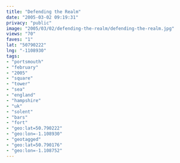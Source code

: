 ```yaml
---
title: "Defending the Realm"
date: "2005-03-02 09:19:31"
privacy: "public"
image: "2005/03/02/defending-the-realm/defending-the-realm.jpg"
views: "70"
faves: "1"
lat: "50790222"
lng: "-1108930"
tags:
- "portsmouth"
- "february"
- "2005"
- "square"
- "tower"
- "sea"
- "england"
- "hampshire"
- "uk"
- "solent"
- "bars"
- "fort"
- "geo:lat=50.790222"
- "geo:lon=-1.108930"
- "geotagged"
- "geo:lat=50.790176"
- "geo:lon=-1.108752"
---
```


